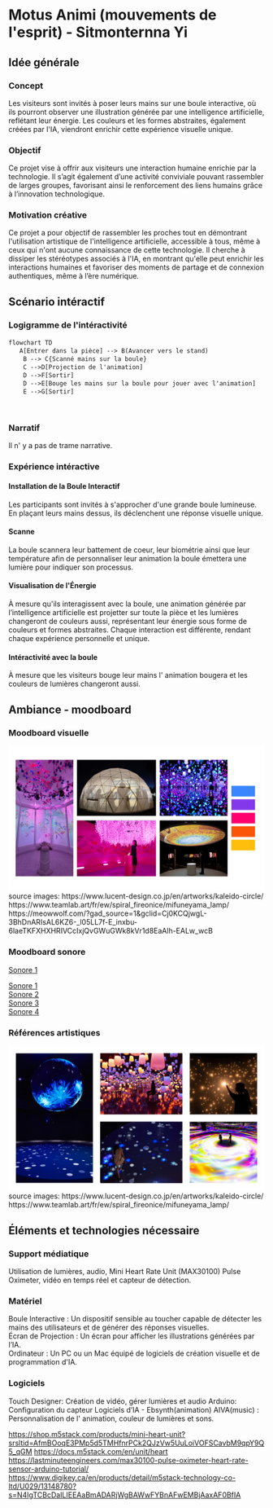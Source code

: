 # Motus Animi (mouvements de l'esprit) - Sitmonternna Yi

## Idée générale
### Concept
Les visiteurs sont invités à poser leurs mains sur une boule interactive, où ils pourront observer une illustration générée par une intelligence artificielle, reflétant leur énergie. Les couleurs et les formes abstraites, également créées par l'IA, viendront enrichir cette expérience visuelle unique.

### Objectif
Ce projet vise à offrir aux visiteurs une interaction humaine enrichie par la technologie. Il s’agit également d’une activité conviviale pouvant rassembler de larges groupes, favorisant ainsi le renforcement des liens humains grâce à l’innovation technologique.

### Motivation créative
Ce projet a pour objectif de rassembler les proches tout en démontrant l'utilisation artistique de l'intelligence artificielle, accessible à tous, même à ceux qui n'ont aucune connaissance de cette technologie. Il cherche à dissiper les stéréotypes associés à l'IA, en montrant qu'elle peut enrichir les interactions humaines et favoriser des moments de partage et de connexion authentiques, même à l’ère numérique.

## Scénario intéractif
### Logigramme de l'intéractivité
```mermaid
flowchart TD
   A[Entrer dans la pièce] --> B(Avancer vers le stand)
    B --> C{Scanné mains sur la boule}
    C -->D[Projection de l'animation]
    D -->F[Sortir]
    D -->E[Bouge les mains sur la boule pour jouer avec l'animation]
    E -->G[Sortir]
```
<br>

### Narratif
Il n' y a pas de trame narrative.

### Expérience intéractive
#### Installation de la Boule Interactif 
Les participants sont invités à s'approcher d'une grande boule lumineuse. En plaçant leurs mains dessus, ils déclenchent une réponse visuelle unique.

#### Scanne 
La boule scannera leur battement de coeur, leur biométrie ainsi que leur température afin de personnaliser leur animation la boule émettera une lumière pour indiquer son processus.

#### Visualisation de l'Énergie 
À mesure qu'ils interagissent avec la boule, une animation générée par l’intelligence artificielle est projetter sur toute la pièce et les lumières changeront de couleurs aussi, représentant leur énergie sous forme de couleurs et  formes abstraites. Chaque interaction est différente, rendant chaque expérience personnelle et unique.

#### Intéractivité avec la boule
À mesure que les visiteurs bouge leur mains l' animation bougera et les couleurs de lumières changeront aussi.

## Ambiance - moodboard
### Moodboard visuelle
<img src="img/moodboard_visuelle.jpg" >
source images: https://www.lucent-design.co.jp/en/artworks/kaleido-circle/ 
               https://www.teamlab.art/fr/ew/spiral_fireonice/mifuneyama_lamp/
               <br>
               https://meowwolf.com/?gad_source=1&gclid=Cj0KCQjwgL-3BhDnARIsAL6KZ6-_l05LL7f-E_inxbu-6laeTKFXHXHRIVCcIxjQvGWuGWk8kVr1d8EaAlh-EALw_wcB

### Moodboard sonore
<a href="https://pixabay.com/fr/music/meditation-spirituel-heavenly-energy-188908/" target="_blank"> Sonore 1</a>


[Sonore 1](https://pixabay.com/fr/music/meditation-spirituel-heavenly-energy-188908/)
<br>
[Sonore 2](https://pixabay.com/fr/music/ambiant-ambiant-relax-sounds-10621/)
<br>
[Sonore 3](https://pixabay.com/fr/music/ambiant-lost-in-the-forest-236236/)
<br>
[Sonore 4](https://pixabay.com/fr/music/meditation-spirituel-cave-of-solitude-187589/)


### Références artistiques
<img src="img/reference_artistique.jpg" >
source images: https://www.lucent-design.co.jp/en/artworks/kaleido-circle/ 
               https://www.teamlab.art/fr/ew/spiral_fireonice/mifuneyama_lamp/

## Éléments et technologies nécessaire
### Support médiatique
Utilisation de lumières, audio, Mini Heart Rate Unit (MAX30100) Pulse Oximeter, vidéo en temps réel et capteur de détection.
### Matériel
Boule Interactive : Un dispositif sensible au toucher capable de détecter les mains des utilisateurs et de générer des réponses visuelles.
<br>
Écran de Projection : Un écran pour afficher les illustrations générées par l’IA.
<br>
Ordinateur : Un PC ou un Mac équipé de logiciels de création visuelle et de programmation d'IA.

### Logiciels
Touch Designer: Création de vidéo, gérer lumières et audio
Arduino: Configuration du capteur
Logiciels d’IA - Ebsynth(animation)  AIVA(music)  : Personnalisation de l' animation, couleur de lumières et sons. 

https://shop.m5stack.com/products/mini-heart-unit?srsltid=AfmBOoqE3PMp5d5TMHfnrPCk2QJzVw5UuLoiVOFSCavbM9qpY9Q5_qGM
https://docs.m5stack.com/en/unit/heart
https://lastminuteengineers.com/max30100-pulse-oximeter-heart-rate-sensor-arduino-tutorial/
https://www.digikey.ca/en/products/detail/m5stack-technology-co-ltd/U029/13148780?s=N4IgTCBcDaILIEEAaBmADARjWgBAWwFYBnAFwEMBjAaxAF0BfIA
